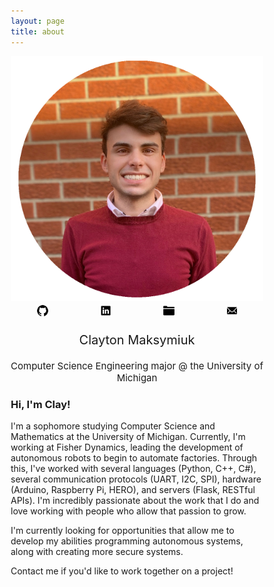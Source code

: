 ```yaml
---
layout: page
title: about
---
```


<style>
* {
  box-sizing: border-box;
}

.column {
  float: left;
  width: 25%;
}

/* Clearfix (clear floats) */
.row::after {
  content: "";
  clear: both;
  display: table;
}
</style>

<div style="text-align: center; font-size: 20px;">
<img src="/assets/img/about/website.png"  alt="me"/>

<div class = "row">
    <div class = "column">
        <a href="https://www.github.com/claymaks" target="_blank"><img src="/assets/img/about/github.svg" height="20px" alt="github"/></a>
    </div>
    <div class = "column">  
        <a href="https://www.linkedin.com/in/cmaks" target="_blank"><img src="/assets/img/about/linkedin.svg" height="20px" alt="linkedin"/></a>
    </div>
    <div class = "column">  
        <a href="/assets/pdf/ClaytonMaksymiukResume.pdf" target="_blank"><img src="/assets/img/about/resume.svg" height="20px" alt="resume"/></a>
    </div>
    <div class = "column">  
        <a href="mailto:contact@cmaks.dev"><img src="/assets/img/about/mail.svg" height="20px" alt="mail"/></a>
    </div>
</div>

Clayton Maksymiuk<br>
</div>
<div style="text-align: center; font-size: 15px;">
Computer Science Engineering major @ the University of Michigan
</div>

### Hi, I'm Clay!
I'm a sophomore studying Computer Science and Mathematics at the University of Michigan.  Currently, I'm working at Fisher Dynamics, leading the development of autonomous 
robots to begin to automate factories.  Through this, I've worked with several 
languages (Python, C++, C#), several communication protocols (UART, I2C, SPI), 
hardware (Arduino, Raspberry Pi, HERO), and servers (Flask, RESTful APIs). 
I'm incredibly passionate about the work that I do and love working with people 
who allow that passion to grow.

I'm currently looking for opportunities that allow me to develop my abilities programming
autonomous systems, along with creating more secure systems.

Contact me if you'd like to work together on a project!
